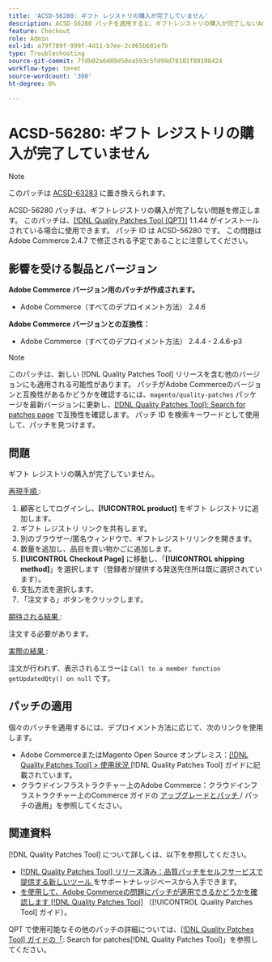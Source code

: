 ```yaml
---
title: 'ACSD-56280: ギフト レジストリの購入が完了していません'
description: ACSD-56280 パッチを適用すると、ギフトレジストリの購入が完了しないAdobe Commerceの問題を修正できます
feature: Checkout
role: Admin
exl-id: a79f789f-999f-4d11-b7ee-2c065b681efb
type: Troubleshooting
source-git-commit: 7fdb02a6d89d50ea593c5fd99d78101f89198424
workflow-type: tm+mt
source-wordcount: '360'
ht-degree: 0%

---
```


# ACSD-56280: ギフト レジストリの購入が完了していません

>[!NOTE]
>
>このパッチは [ACSD-63283](/help/tools/quality-patches-tool/patches-available-in-qpt/v1-1-58/acsd-63283-resolving-gift-registry-email-and-order-placement-issues-in-adobe-commerce.md) に置き換えられます。

ACSD-56280 パッチは、ギフトレジストリの購入が完了しない問題を修正します。 このパッチは、[[!DNL Quality Patches Tool (QPT)]](https://experienceleague.adobe.com/en/docs/commerce-operations/tools/quality-patches-tool/quality-patches-tool-to-self-serve-quality-patches) 1.1.44 がインストールされている場合に使用できます。 パッチ ID は ACSD-56280 です。 この問題はAdobe Commerce 2.4.7 で修正される予定であることに注意してください。

## 影響を受ける製品とバージョン

**Adobe Commerce バージョン用のパッチが作成されます。**

* Adobe Commerce（すべてのデプロイメント方法） 2.4.6

**Adobe Commerce バージョンとの互換性：**

* Adobe Commerce（すべてのデプロイメント方法） 2.4.4 - 2.4.6-p3

>[!NOTE]
>
>このパッチは、新しい [!DNL Quality Patches Tool] リリースを含む他のバージョンにも適用される可能性があります。 パッチがAdobe Commerceのバージョンと互換性があるかどうかを確認するには、`magento/quality-patches` パッケージを最新バージョンに更新し、[[!DNL Quality Patches Tool]: Search for patches page](https://experienceleague.adobe.com/tools/commerce-quality-patches/index.html) で互換性を確認します。 パッチ ID を検索キーワードとして使用して、パッチを見つけます。

## 問題

ギフト レジストリの購入が完了していません。

<u> 再現手順 </u>:

1. 顧客としてログインし、**[!UICONTROL product]** をギフト レジストリに追加します。
1. ギフト レジストリ リンクを共有します。
1. 別のブラウザー/匿名ウィンドウで、ギフトレジストリリンクを開きます。
1. 数量を追加し、品目を買い物かごに追加します。
1. **[!UICONTROL Checkout Page]** に移動し、「**[!UICONTROL shipping method]**」を選択します（登録者が提供する発送先住所は既に選択されています）。
1. 支払方法を選択します。
1. 「注文する」ボタンをクリックします。

<u> 期待される結果 </u>:

注文する必要があります。

<u> 実際の結果 </u>:

注文が行われず、表示されるエラーは `Call to a member function getUpdatedQty() on null` です。

## パッチの適用

個々のパッチを適用するには、デプロイメント方法に応じて、次のリンクを使用します。

* Adobe CommerceまたはMagento Open Source オンプレミス：[[!DNL Quality Patches Tool] > 使用状況 ](/help/tools/quality-patches-tool/usage.md) [!DNL Quality Patches Tool] ガイドに記載されています。
* クラウドインフラストラクチャー上のAdobe Commerce：クラウドインフラストラクチャー上のCommerce ガイドの [ アップグレードとパッチ ](https://experienceleague.adobe.com/docs/commerce-cloud-service/user-guide/develop/upgrade/apply-patches.html)/ パッチの適用」を参照してください。

## 関連資料

[!DNL Quality Patches Tool] について詳しくは、以下を参照してください。

* [[!DNL Quality Patches Tool]  リリース済み：品質パッチをセルフサービスで提供する新しいツール ](https://experienceleague.adobe.com/en/docs/commerce-operations/tools/quality-patches-tool/quality-patches-tool-to-self-serve-quality-patches) をサポートナレッジベースから入手できます。
* [ を使用して、Adobe Commerceの問題にパッチが適用できるかどうかを確認します  [!DNL Quality Patches Tool]](/help/tools/quality-patches-tool/patches-available-in-qpt/check-patch-for-magento-issue-with-magento-quality-patches.md) （[!UICONTROL Quality Patches Tool] ガイド）。


QPT で使用可能なその他のパッチの詳細については、[[!DNL Quality Patches Tool] ガイドの「](https://experienceleague.adobe.com/tools/commerce-quality-patches/index.html): Search for patches[!DNL Quality Patches Tool]」を参照してください。
